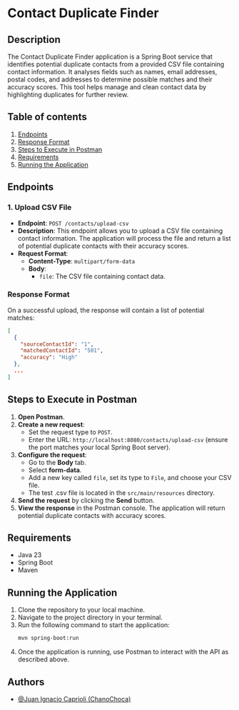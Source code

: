 # Contact Duplicate Finder

## Description

The Contact Duplicate Finder application is a Spring Boot service that identifies potential duplicate contacts from a provided CSV file containing contact information. It analyses fields such as names, email addresses, postal codes, and addresses to determine possible matches and their accuracy scores. This tool helps manage and clean contact data by highlighting duplicates for further review.


## Table of contents

1. [Endpoints](#endpoints)
2. [Response Format](#response-format)
3. [Steps to Execute in Postman](#steps-to-execute-in-postman)
4. [Requirements](#requirements)
5. [Running the Application](#running-the-application)


## Endpoints

### 1. Upload CSV File

- **Endpoint**: `POST /contacts/upload-csv`
- **Description**: This endpoint allows you to upload a CSV file containing contact information. The application will process the file and return a list of potential duplicate contacts with their accuracy scores.
- **Request Format**:
    - **Content-Type**: `multipart/form-data`
    - **Body**:
        - `file`: The CSV file containing contact data.

### Response Format

On a successful upload, the response will contain a list of potential matches:

```json
[
  {
    "sourceContactId": "1",
    "matchedContactId": "501",
    "accuracy": "High"
  },
  ...
]
```

## Steps to Execute in Postman

1. **Open Postman**.
2. **Create a new request**:
    - Set the request type to `POST`.
    - Enter the URL: `http://localhost:8080/contacts/upload-csv` (ensure the port matches your local Spring Boot server).
3. **Configure the request**:
    - Go to the **Body** tab.
    - Select **form-data**.
    - Add a new key called `file`, set its type to `File`, and choose your CSV file.
    - The test .csv file is located in the `src/main/resources` directory.
4. **Send the request** by clicking the **Send** button.
5. **View the response** in the Postman console. The application will return potential duplicate contacts with accuracy scores.

## Requirements

- Java 23
- Spring Boot
- Maven

## Running the Application

1. Clone the repository to your local machine.
2. Navigate to the project directory in your terminal.
3. Run the following command to start the application:
   ```bash
   mvn spring-boot:run
   ```
4. Once the application is running, use Postman to interact with the API as described above.

## Authors

- [@Juan Ignacio Caprioli (ChanoChoca)](https://github.com/ChanoChoca)
